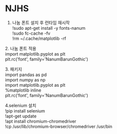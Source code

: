 # NJHS

1. 나눔 폰트 설치 후 런타임 재시작<br>
!sudo apt-get install -y fonts-nanum<br>
!sudo fc-cache -fv<br>
!rm ~/.cache/matplotlib -rf<br>
<p>
2. 나눔 폰트 적용<br>
import matplotlib.pyplot as plt<br>
plt.rc('font', family='NanumBarunGothic') <br>
<p>
3. 패키지<br>
import pandas as pd<br>
import numpy as np<br>
import matplotlib.pyplot as plt<br>
%matplotlib inline<br>
plt.rc('font', family='NanumBarunGothic') <br>
<p>
4.selenium 설치<br>
!pip install selenium<br>
!apt-get update<br>
!apt install chromium-chromedriver<br>
!cp /usr/lib/chromium-browser/chromedriver /usr/bin<br>
